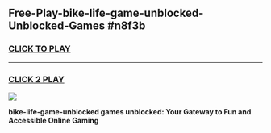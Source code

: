 
## Free-Play-bike-life-game-unblocked-Unblocked-Games #n8f3b
<h3>
<a href="https://news.freeplayer.one?title=bike-life-game-unblocked&ref=8M">CLICK TO PLAY</a></h3>
<hr>

<h3>
<a href="https://news.freeplayer.one?title=bike-life-game-unblocked&ref=8M">CLICK 2 PLAY</a>
  
</h3>

<a href="https://news.freeplayer.one?title=bike-life-game-unblocked&ref=8M"><img src="https://clearcache.store/games.png"></a>


**bike-life-game-unblocked games unblocked: Your Gateway to Fun and Accessible Online Gaming**
